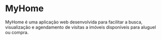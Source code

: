 # MyHome
MyHome é uma aplicação web desenvolvida para facilitar a busca, visualização e agendamento de visitas a imóveis disponíveis para aluguel ou compra.
